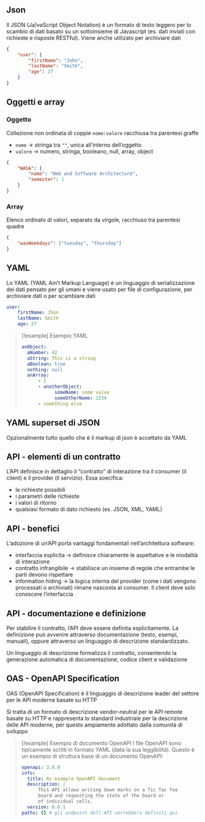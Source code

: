 ## Json
Il JSON (Ja)vaScript Object Notation) è un formato di testo leggero per lo scambio di dati basato su un sottoinsieme di Javascript (es. dati inviati con richieste e risposte RESTful). Viene anche utilizato per archiviare dati

```json
{
	"user": {
		"firstName": "John",
		"lastName": "Smith",
		"age": 27
	}
}
```

## Oggetti e array
### Oggetto
Collezione non ordinata di coppie `nome:valore` racchiusa tra parentesi graffe
- `nome` → stringa tra `""`, unica all’interno dell’oggetto
- `valore` → numero, stringa, booleano, null, array, object

```json
{
	"WASA": {
		"name": "Web and Software Architecture",
		"semester": 1
	}
}
```

### Array
Elenco ordinato di valori, separato da virgole, racchiuso tra parentesi quadre

```json
{
	"wasWeekdays": ["tuesday", "thursday"]
}
```


## YAML
Lo YAML (YAML Ain’t Markup Language) è un linguaggio di serializzazione dei dati pensato per gli umani e viene usato per file di configurazione, per archiviare dati o per scambiare dati

```yaml
user:
	firstName: Jhon
	lastName: Smith
	age: 27
```

> [!example] Esempio YAML
>```yaml
>anObject:
>	aNumber: 42
>	aString: This is a string
>	aBoolean: true
>	nothing: null
>	anArray:
>		- 1
>		- anotherObject:
>			  someName: some value
>			  someOtherName: 1234
>		- something else
>```

## YAML superset di JSON
Opzionalmente tutto quello che è il markup di json è accettato da YAML

## API - elementi di un contratto
L’API definisce in dettaglio il “contratto” di interazione tra il consumer (il client) e il provider (il servizio). Essa soecifica:
- le richieste possibili
- i parametri delle richieste
- i valori di ritorno
- qualsiasi formato di dato richiesto (es. JSON, XML, YAML)

## API - benefici
L’adozione di un’API porta vantaggi fondamentali nell’architettura software:
- interfaccia esplicita → definisce chiaramente le aspettative e le modalità di interazione
- contratto infrangibile → stabilisce un insieme di regole che entrambe le parti devono rispettare
- information hiding → la logica interna del provider (come i dati vengono processati o archiviati) rimane nascosta al consumer. Il client deve solo conoscere l’interfaccia

## API - documentazione e definizione
Per stabilire il contratto, l’API deve essere definita esplicitamente. La definizione può avvenire attraverso documentazione (testo, esempi, manuali), oppure attraverso un linguaggio di descrizione standardizzato.

Un linguaggio di descrizione formalizza il contratto, consentendo la generazione automatica di documentazione, codice client e validazione

## OAS - OpenAPI Specification
OAS (OpenAPI Specification) è il linguaggio di descrizione leader del settore per le API moderne basate su HTTP

Si tratta di un formato di descrizione vendor-neutral per le API remote basate su HTTP e rappresenta lo standard industriale per la descrizione delle API moderne, per questo ampiamente adottato dalla comunità di sviluppo

>[!example] Esempio di documento OpenAPI
>I file OpenAPI sono tipicamente scritti in formato YAML (data la sua leggibilità). Questo è un esempio di struttura base di un documento OpenAPI:
>
>```yaml
>openapi: 3.0.0
>info:
>	title: An example OpenAPI document
>	description: |
>		This API allows writing down marks on a Tic Tac Toe 
>		board and requesting the state of the board or
>		of individual cells.
>	version: 0.0.1
>paths: {} # gli endpoint dell'API verrebbero definiti qui
>```

